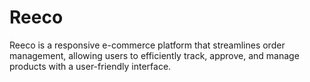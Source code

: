 # Reeco
Reeco is a responsive e-commerce platform that streamlines order management, allowing users to efficiently track, approve, and manage products with a user-friendly interface.
